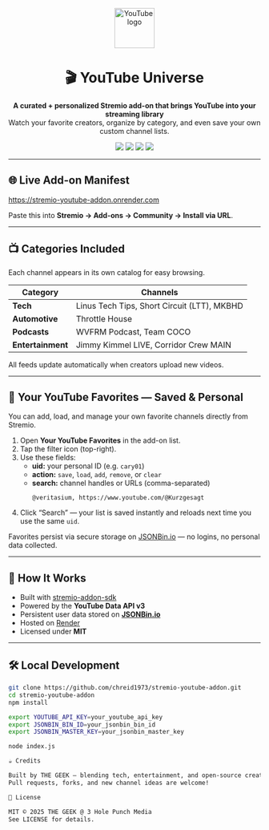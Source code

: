 <p align="center">
  <img src="https://www.youtube.com/s/desktop/d743f786/img/favicon_144x144.png" width="80" height="80" alt="YouTube logo" />
</p>

<h1 align="center">🎬 YouTube Universe</h1>

<p align="center">
  <b>A curated + personalized Stremio add-on that brings YouTube into your streaming library</b><br/>
  Watch your favorite creators, organize by category, and even save your own custom channel lists.
</p>

<p align="center">
  <img src="https://img.shields.io/badge/Node.js-22.x-brightgreen?logo=node.js&logoColor=white" />
  <img src="https://img.shields.io/badge/Render-Deployed-blue?logo=render" />
  <img src="https://img.shields.io/badge/YouTube%20Data%20API-v3-red?logo=youtube" />
  <img src="https://img.shields.io/badge/License-MIT-lightgrey" />
</p>

---

## 🌐 Live Add-on Manifest


https://stremio-youtube-addon.onrender.com


Paste this into **Stremio → Add-ons → Community → Install via URL**.

---

## 📺 Categories Included

Each channel appears in its own catalog for easy browsing.

| Category | Channels |
|-----------|-----------|
| **Tech** | Linus Tech Tips, Short Circuit (LTT), MKBHD |
| **Automotive** | Throttle House |
| **Podcasts** | WVFRM Podcast, Team COCO |
| **Entertainment** | Jimmy Kimmel LIVE, Corridor Crew MAIN |

All feeds update automatically when creators upload new videos.

---

## 💫 Your YouTube Favorites — Saved & Personal

You can add, load, and manage your own favorite channels directly from Stremio.

1. Open **Your YouTube Favorites** in the add-on list.  
2. Tap the filter icon (top-right).  
3. Use these fields:
   - **uid:** your personal ID (e.g. `cary01`)  
   - **action:** `save`, `load`, `add`, `remove`, or `clear`  
   - **search:** channel handles or URLs (comma-separated)  
     ```
     @veritasium, https://www.youtube.com/@Kurzgesagt
     ```
4. Click “Search” — your list is saved instantly and reloads next time you use the same `uid`.

Favorites persist via secure storage on [JSONBin.io](https://jsonbin.io) — no logins, no personal data collected.

---

## 🧠 How It Works

- Built with [stremio-addon-sdk](https://github.com/Stremio/stremio-addon-sdk)  
- Powered by the **YouTube Data API v3**  
- Persistent user data stored on **[JSONBin.io](https://jsonbin.io)**  
- Hosted on [Render](https://render.com)  
- Licensed under **MIT**

---

## 🛠️ Local Development

```bash
git clone https://github.com/chreid1973/stremio-youtube-addon.git
cd stremio-youtube-addon
npm install

export YOUTUBE_API_KEY=your_youtube_api_key
export JSONBIN_BIN_ID=your_jsonbin_bin_id
export JSONBIN_MASTER_KEY=your_jsonbin_master_key

node index.js

☕ Credits

Built by THE GEEK — blending tech, entertainment, and open-source creativity.
Pull requests, forks, and new channel ideas are welcome!

🪪 License

MIT © 2025 THE GEEK @ 3 Hole Punch Media
See LICENSE for details.

